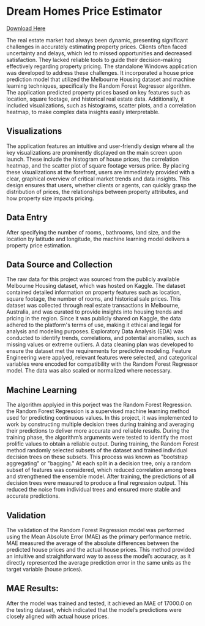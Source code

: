 # Dream Homes Price Estimator
[Download Here](https://drive.google.com/file/d/1yYWDOliph8UbnZN0lDld_N4O_U30TFDJ/view) 

The real estate market had always been dynamic, presenting significant challenges in accurately estimating property prices. Clients often faced uncertainty and delays, which led to missed opportunities and decreased satisfaction. They lacked reliable tools to guide their decision-making effectively regarding property pricing.
The standalone Windows application was developed to address these challenges. It incorporated a house price prediction model that utilized the Melbourne Housing dataset and machine learning techniques, specifically the Random Forest Regressor algorithm. The application predicted property prices based on key features such as location, square footage, and historical real estate data. Additionally, it included visualizations, such as histograms, scatter plots, and a correlation heatmap, to make complex data insights easily interpretable.
## Visualizations
The application features an intuitive and user-friendly design where all the key visualizations are prominently displayed on the main screen upon launch. These include the histogram of house prices, the correlation heatmap, and the scatter plot of square footage versus price. By placing these visualizations at the forefront, users are immediately provided with a clear, graphical overview of critical market trends and data insights. This design ensures that users, whether clients or agents, can quickly grasp the distribution of prices, the relationships between property attributes, and how property size impacts pricing.
## Data Entry
 After specifying the number of rooms,, bathrooms, land size, and the location by latitude and longitude, the machine learning model delivers a property price estimation.
## Data Source and Collection
The raw data for this project was sourced from the publicly available Melbourne Housing dataset, which was hosted on Kaggle. The dataset contained detailed information on property features such as location, square footage, the number of rooms, and historical sale prices. This dataset was collected through real estate transactions in Melbourne, Australia, and was curated to provide insights into housing trends and pricing in the region. Since it was publicly shared on Kaggle, the data adhered to the platform's terms of use, making it ethical and legal for analysis and modeling purposes. Exploratory Data Analysis (EDA) was conducted to identify trends, correlations, and potential anomalies, such as missing values or extreme outliers. A data cleaning plan was developed to ensure the dataset met the requirements for predictive modeling. Feature Engineering were applyed, relevant features were selected, and categorical variables were encoded for compatibility with the Random Forest Regressor model. The data was also scaled or normalized where necessary.
## Machine Learning
The algorithm applyied in this porject was the Random Forest Regression. the Random Forest Regression is a supervised machine learning method used for predicting continuous values. In this project, it was implemented to work by constructing multiple decision trees during training and averaging their predictions to deliver more accurate and reliable results. During the training phase, the algorithm’s arguments were tested to identify the most prolific values to obtain a reliable output.
During training, the Random Forest method randomly selected subsets of the dataset and trained individual decision trees on these subsets. This process was known as "bootstrap aggregating" or "bagging." At each split in a decision tree, only a random subset of features was considered, which reduced correlation among trees and strengthened the ensemble model. After training, the predictions of all decision trees were measured to produce a final regression output. This reduced the noise from individual trees and ensured more stable and accurate predictions.
## Validation 
The validation of the Random Forest Regression model was performed using the Mean Absolute Error (MAE) as the primary performance metric. MAE measured the average of the absolute differences between the predicted house prices and the actual house prices. This method provided an intuitive and straightforward way to assess the model’s accuracy, as it directly represented the average prediction error in the same units as the target variable (house prices).

## MAE Results:
After the model was trained and tested, it achieved an MAE of 17000.0 on the testing dataset, which indicated that the model’s predictions were closely aligned with actual house prices.
